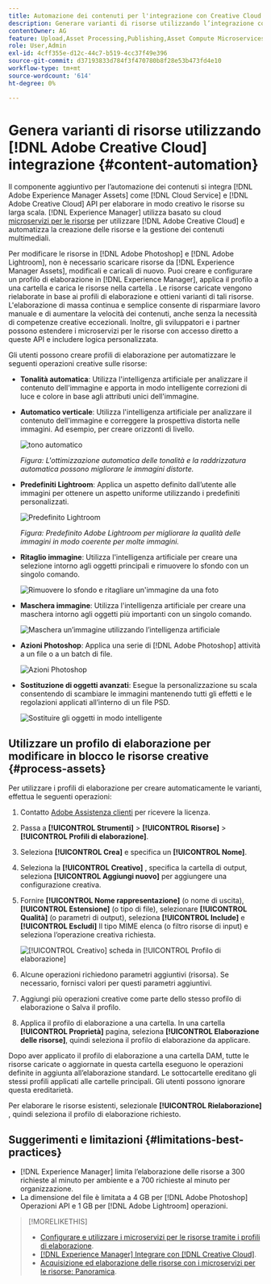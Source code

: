 ```yaml
---
title: Automazione dei contenuti per l'integrazione con Creative Cloud
description: Generare varianti di risorse utilizzando l’integrazione con Creative Cloud
contentOwner: AG
feature: Upload,Asset Processing,Publishing,Asset Compute Microservices,Workflow
role: User,Admin
exl-id: 4cff355e-d12c-44c7-b519-4cc37f49e396
source-git-commit: d37193833d784f3f470780b8f28e53b473fd4e10
workflow-type: tm+mt
source-wordcount: '614'
ht-degree: 0%

---
```


# Genera varianti di risorse utilizzando [!DNL Adobe Creative Cloud] integrazione {#content-automation}

Il componente aggiuntivo per l’automazione dei contenuti si integra [!DNL Adobe Experience Manager Assets] come [!DNL Cloud Service] e [!DNL Adobe Creative Cloud] API per elaborare in modo creativo le risorse su larga scala. [!DNL Experience Manager] utilizza basato su cloud [microservizi per le risorse](/help/assets/asset-microservices-overview.md) per utilizzare [!DNL Adobe Creative Cloud] e automatizza la creazione delle risorse e la gestione dei contenuti multimediali.

Per modificare le risorse in [!DNL Adobe Photoshop] e [!DNL Adobe Lightroom], non è necessario scaricare risorse da [!DNL Experience Manager Assets], modificali e caricali di nuovo. Puoi creare e configurare un profilo di elaborazione in [!DNL Experience Manager], applica il profilo a una cartella e carica le risorse nella cartella . Le risorse caricate vengono rielaborate in base ai profili di elaborazione e ottieni varianti di tali risorse. L&#39;elaborazione di massa continua e semplice consente di risparmiare lavoro manuale e di aumentare la velocità dei contenuti, anche senza la necessità di competenze creative eccezionali. Inoltre, gli sviluppatori e i partner possono estendere i microservizi per le risorse con accesso diretto a queste API e includere logica personalizzata.

Gli utenti possono creare profili di elaborazione per automatizzare le seguenti operazioni creative sulle risorse:

* **Tonalità automatica**: Utilizza l&#39;intelligenza artificiale per analizzare il contenuto dell&#39;immagine e apporta in modo intelligente correzioni di luce e colore in base agli attributi unici dell&#39;immagine.

* **Automatico verticale**: Utilizza l&#39;intelligenza artificiale per analizzare il contenuto dell&#39;immagine e correggere la prospettiva distorta nelle immagini. Ad esempio, per creare orizzonti di livello.

   ![tono automatico](/help/assets/assets/content-automation-autotone.png)

   *Figura: L&#39;ottimizzazione automatica delle tonalità e la raddrizzatura automatica possono migliorare le immagini distorte.*

* **Predefiniti Lightroom**: Applica un aspetto definito dall’utente alle immagini per ottenere un aspetto uniforme utilizzando i predefiniti personalizzati.

   ![Predefinito Lightroom](/help/assets/assets/content-automation-lrpresets.png)

   *Figura: Predefinito Adobe Lightroom per migliorare la qualità delle immagini in modo coerente per molte immagini.*

* **Ritaglio immagine**: Utilizza l&#39;intelligenza artificiale per creare una selezione intorno agli oggetti principali e rimuovere lo sfondo con un singolo comando.

   ![Rimuovere lo sfondo e ritagliare un&#39;immagine da una foto](/help/assets/assets/content-automation-backgroundremove.png)

* **Maschera immagine**: Utilizza l&#39;intelligenza artificiale per creare una maschera intorno agli oggetti più importanti con un singolo comando.

   ![Maschera un’immagine utilizzando l’intelligenza artificiale](/help/assets/assets/content-automation-mask.png)

* **Azioni Photoshop**: Applica una serie di [!DNL Adobe Photoshop] attività a un file o a un batch di file.

   ![Azioni Photoshop](/help/assets/assets/content-automation-psactions.png)

* **Sostituzione di oggetti avanzati**: Esegue la personalizzazione su scala consentendo di scambiare le immagini mantenendo tutti gli effetti e le regolazioni applicati all’interno di un file PSD.

   ![Sostituire gli oggetti in modo intelligente](/help/assets/assets/content-automation-objectreplace.png)

## Utilizzare un profilo di elaborazione per modificare in blocco le risorse creative {#process-assets}

Per utilizzare i profili di elaborazione per creare automaticamente le varianti, effettua le seguenti operazioni:

1. Contatto [Adobe Assistenza clienti](https://experienceleague.adobe.com/#support) per ricevere la licenza.

1. Passa a **[!UICONTROL Strumenti]** > **[!UICONTROL Risorse]** > **[!UICONTROL Profili di elaborazione]**.

1. Seleziona **[!UICONTROL Crea]** e specifica un **[!UICONTROL Nome]**.

1. Seleziona la **[!UICONTROL Creativo]** , specifica la cartella di output, seleziona **[!UICONTROL Aggiungi nuovo]** per aggiungere una configurazione creativa.

1. Fornire **[!UICONTROL Nome rappresentazione]** (o nome di uscita), **[!UICONTROL Estensione]** (o tipo di file), selezionare **[!UICONTROL Qualità]** (o parametri di output), seleziona **[!UICONTROL Include]** e **[!UICONTROL Escludi]** Il tipo MIME elenca (o filtro risorse di input) e seleziona l’operazione creativa richiesta.

   ![[!UICONTROL Creativo] scheda in [!UICONTROL Profilo di elaborazione]](assets/creative-processing-profile.png)

1. Alcune operazioni richiedono parametri aggiuntivi (risorsa). Se necessario, fornisci valori per questi parametri aggiuntivi.

1. Aggiungi più operazioni creative come parte dello stesso profilo di elaborazione o Salva il profilo.

1. Applica il profilo di elaborazione a una cartella. In una cartella **[!UICONTROL Proprietà]** pagina, seleziona **[!UICONTROL Elaborazione delle risorse]**, quindi seleziona il profilo di elaborazione da applicare.

Dopo aver applicato il profilo di elaborazione a una cartella DAM, tutte le risorse caricate o aggiornate in questa cartella eseguono le operazioni definite in aggiunta all’elaborazione standard. Le sottocartelle ereditano gli stessi profili applicati alle cartelle principali. Gli utenti possono ignorare questa ereditarietà.

Per elaborare le risorse esistenti, selezionale **[!UICONTROL Rielaborazione]** , quindi seleziona il profilo di elaborazione richiesto.

## Suggerimenti e limitazioni {#limitations-best-practices}

* [!DNL Experience Manager] limita l’elaborazione delle risorse a 300 richieste al minuto per ambiente e a 700 richieste al minuto per organizzazione.
* La dimensione del file è limitata a 4 GB per [!DNL Adobe Photoshop] Operazioni API e 1 GB per [!DNL Adobe Lightroom] operazioni.

>[!MORELIKETHIS]
>
>* [Configurare e utilizzare i microservizi per le risorse tramite i profili di elaborazione](/help/assets/asset-microservices-configure-and-use.md).
>* [ [!DNL Experience Manager] Integrare con [!DNL Creative Cloud]](/help/assets/aem-cc-integration-best-practices.md).
>* [Acquisizione ed elaborazione delle risorse con i microservizi per le risorse: Panoramica](/help/assets/asset-microservices-overview.md).

